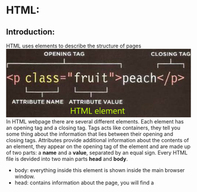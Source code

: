 # HTML:
## Introduction:
HTML uses elements to describe the structure of pages
![image of html element](/images/class01/HTML-element.png)
In HTML webpage there are several different elements. Each element has an opening tag and a closing tag. Tags acts like containers, they tell you some thing about the information that lies between their opening and closing tags.
Attributes provide additional information about the contents of an element, they appear on the opening tag of the element and are made up of two parts: a **name** and a **value**, separated by an equal sign.
Every HTML file is devided into two main parts **head** and **body**.
* body: everything inside this element is shown inside the main browser window.
* head: contains information about the page, you will find a <title> element inside the <head> element.
  * title: the content of the <title> element are either shown in the top of the browser, above where you usually type the URL of the page you want to visit, or on the tab for that page.<hr />
# Extra markup
#### how to make a comment in HTML?
if you want to add a comment to your code that will not be visible in the user's browser, you can add the text between these characters:
<!-- comment goes here -->
- id attribute
  - used to uniquely identify that element from other elements on the page (usually to style it differently than any other instance of the other element on the page using css)
  - its value should start with a letter or an underscore
- class attribute to identify several elements as being different from other elements (usually all elements with the same class attribute value will have the same style)
- Block elements: elements will always appear to start on a new line in the browser window.
   - EX: <h1>, <p>, <ul>, and <li>.
Inline element: elements will always oppear to continue on the same line as their neighboring elements.
   - EX: <a>, <b>, <em>, and <img>.
- div: the <div> element allows you to group a set of elements together in one block-level box.
- span: the <span> element acts like an inline equavilant of the <div> element.
   - usually used to contain a section of text or to contain a number of inline elements for styling it differently from the surrounding.
- iframe: an iframe is like a little window that has been cut into your page, and in that window you can see another page.
- meta: the <meta> element livew inside the <head> element and contains information about that webpage such as the describtion and keywords to make the page appears on search engines results when the users search for the mentioned keywords.
- Escape characters: allows to show some characters that are reseved by html code on the web browser window by typing a special code for each character.
  - EX: to write a left angled bracket, you can use either &lt; or &#60; <hr />
  # HTML5 Layout
  